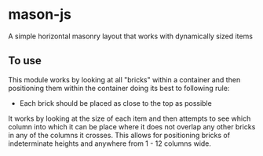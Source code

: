 
# mason-js
A simple horizontal masonry layout that works with dynamically sized items

## To use
This module works by looking at all "bricks" within a container and then positioning them within the container doing its best to following rule:

- Each brick should be placed as close to the top as possible

It works by looking at the size of each item and then attempts to see which column into which it can be place where it does not overlap any
other bricks in any of the columns it crosses. This allows for positioning bricks of indeterminate heights and anywhere from 1 - 12 columns wide.
